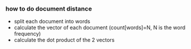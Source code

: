 ### how to do document distance

* split each document into words
* calculate the vector of each document (count[words]=N, N is the word frequency)
* calculate the dot product of the 2 vectors